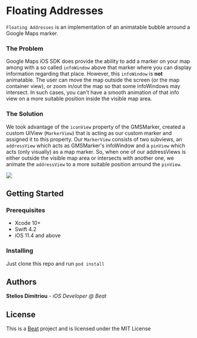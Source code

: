 # Floating Addresses

`Floating Addresses` is an implementation of an animatable bubble arround a Google Maps marker.

### The Problem

Google Maps iOS SDK does provide the ability to add a marker on your map among with a so called `infoWindow` above that marker where you can display information regarding that place.
However, this `infoWindow` is **not** animatable. The user can move the map outside the screen (or the map container view), or zoom in/out the map so that some infoWindows may intersect. In such cases, you can't have a smooth animation of that info view on a more suitable position inside the visible map area.

### The Solution
We took advantage of the `iconView` property of the GMSMarker, created a custom UIView (`MarkerView`) that is acting as our custom marker and assigned it to this property.
Our `MarkerView` consists of two subviews, an `addressView` which acts as GMSMarker's infoWindow and a `pinView` which acts (only visually) as a map marker.
So, when one of our addressViews is either outside the visible map area or intersects with another one, we animate the `addressView` to a more suitable position arround the `pinView`. 

![](/floating_addresses.gif)

## Getting Started

### Prerequisites

- Xcode 10+
- Swift 4.2
- iOS 11.4 and above

### Installing

Just clone this repo and run ```pod install```

## Authors

**Stelios Dimitriou** - *iOS Developer @ Beat*

## License

This is a [Beat](https://thebeat.co/) project and is licensed under the MIT License
